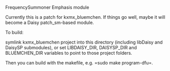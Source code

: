 FrequencySummoner Emphasis module

Currently this is a patch for kxmx_bluemchen. If things go well, maybe
it will become a Daisy patch_sm-based module.

To build:

symlink kxmx_bluemchen project into this directory (including libDaisy
and DaisySP submodules), or set LIBDAISY_DIR, DAISYSP_DIR and
BLUEMCHEN_DIR variables to point to those project folders.

Then you can build with the makefile, e.g. =sudo make program-dfu=.
